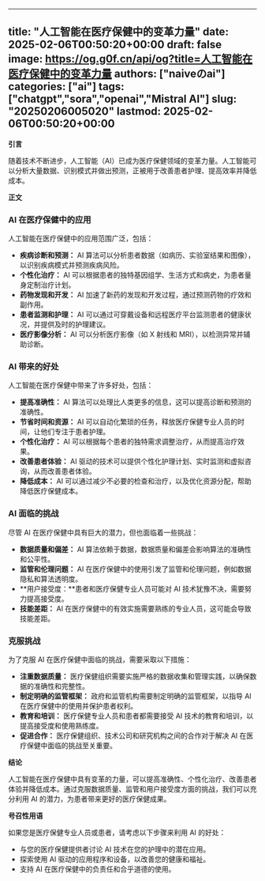 
---
title: "人工智能在医疗保健中的变革力量"
date: 2025-02-06T00:50:20+00:00
draft: false
image: https://og.g0f.cn/api/og?title=人工智能在医疗保健中的变革力量
authors: ["naiveのai"]
categories: ["ai"]
tags: ["chatgpt","sora","openai","Mistral AI"]
slug: "20250206005020"
lastmod: 2025-02-06T00:50:20+00:00
---
**引言**

随着技术不断进步，人工智能（AI）已成为医疗保健领域的变革力量。人工智能可以分析大量数据、识别模式并做出预测，正被用于改善患者护理、提高效率并降低成本。

**正文**

### AI 在医疗保健中的应用

人工智能在医疗保健中的应用范围广泛，包括：

- **疾病诊断和预测：** AI 算法可以分析患者数据（如病历、实验室结果和图像），以识别疾病模式并预测疾病风险。
- **个性化治疗：** AI 可以根据患者的独特基因组学、生活方式和病史，为患者量身定制治疗计划。
- **药物发现和开发：** AI 加速了新药的发现和开发过程，通过预测药物的疗效和副作用。
- **患者监测和护理：** AI 可以通过可穿戴设备和远程医疗平台监测患者的健康状况，并提供及时的护理建议。
- **医疗影像分析：** AI 可以分析医疗影像（如 X 射线和 MRI），以检测异常并辅助诊断。

### AI 带来的好处

人工智能在医疗保健中带来了许多好处，包括：

- **提高准确性：** AI 算法可以处理比人类更多的信息，这可以提高诊断和预测的准确性。
- **节省时间和资源：** AI 可以自动化繁琐的任务，释放医疗保健专业人员的时间，让他们专注于患者护理。
- **个性化治疗：** AI 可以根据每个患者的独特需求调整治疗，从而提高治疗效果。
- **改善患者体验：** AI 驱动的技术可以提供个性化护理计划、实时监测和虚拟咨询，从而改善患者体验。
- **降低成本：** AI 可以通过减少不必要的检查和治疗，以及优化资源分配，帮助降低医疗保健成本。

### AI 面临的挑战

尽管 AI 在医疗保健中具有巨大的潜力，但也面临着一些挑战：

- **数据质量和偏差：** AI 算法依赖于数据，数据质量和偏差会影响算法的准确性和公平性。
- **监管和伦理问题：** AI 在医疗保健中的使用引发了监管和伦理问题，例如数据隐私和算法透明度。
- **用户接受度：**患者和医疗保健专业人员可能对 AI 技术犹豫不决，需要努力提高接受度。
- **技能差距：** AI 在医疗保健中的有效实施需要熟练的专业人员，这可能会导致技能差距。

### 克服挑战

为了克服 AI 在医疗保健中面临的挑战，需要采取以下措施：

- **注重数据质量：** 医疗保健组织需要实施严格的数据收集和管理实践，以确保数据的准确性和完整性。
- **制定明确的监管框架：** 政府和监管机构需要制定明确的监管框架，以指导 AI 在医疗保健中的使用并保护患者权利。
- **教育和培训：** 医疗保健专业人员和患者都需要接受 AI 技术的教育和培训，以提高接受度和使用熟练度。
- **促进合作：** 医疗保健组织、技术公司和研究机构之间的合作对于解决 AI 在医疗保健中面临的挑战至关重要。

**结论**

人工智能在医疗保健中具有变革的力量，可以提高准确性、个性化治疗、改善患者体验并降低成本。通过克服数据质量、监管和用户接受度方面的挑战，我们可以充分利用 AI 的潜力，为患者带来更好的医疗保健成果。

**号召性用语**

如果您是医疗保健专业人员或患者，请考虑以下步骤来利用 AI 的好处：

- 与您的医疗保健提供者讨论 AI 技术在您的护理中的潜在应用。
- 探索使用 AI 驱动的应用程序和设备，以改善您的健康和福祉。
- 支持 AI 在医疗保健中的负责任和合乎道德的使用。